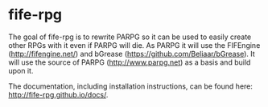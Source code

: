 fife-rpg
========
The goal of fife-rpg is to rewrite PARPG so it can be used to easily create other RPGs with it even if PARPG will die. As PARPG it will use the FIFEngine (http://fifengine.net/) and bGrease (https://github.com/Beliaar/bGrease).
It will use the source of PARPG (http://www.parpg.net) as a basis and build upon it.

The documentation, including installation instructions, can be found here: http://fife-rpg.github.io/docs/.
